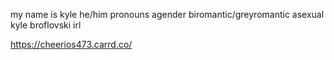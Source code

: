 my name is kyle
he/him pronouns
agender biromantic/greyromantic asexual
kyle broflovski irl

https://cheerios473.carrd.co/
